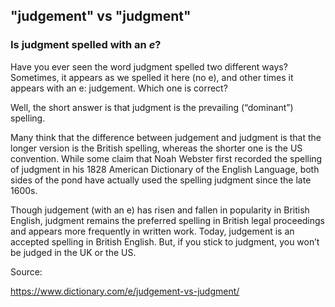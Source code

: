 ## "judgement" vs "judgment"


### Is judgment spelled with an *e*?
Have you ever seen the word judgment spelled two different ways? Sometimes, it appears as we spelled it here (no e), and other times it appears with an e: judgement. Which one is correct?

Well, the short answer is that judgment is the prevailing (“dominant”) spelling.

Many think that the difference between judgement and judgment is that the longer version is the British spelling, whereas the shorter one is the US convention. While some claim that Noah Webster first recorded the spelling of judgment in his 1828 American Dictionary of the English Language, both sides of the pond have actually used the spelling judgment since the late 1600s.

Though judgement (with an e) has risen and fallen in popularity in British English, judgment remains the preferred spelling in British legal proceedings and appears more frequently in written work. Today, judgement is an accepted spelling in British English. But, if you stick to judgment, you won’t be judged in the UK or the US.

Source:

https://www.dictionary.com/e/judgement-vs-judgment/
